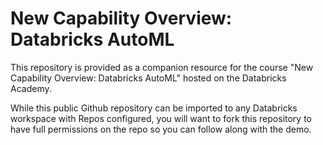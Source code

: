 # New Capability Overview: Databricks AutoML

This repository is provided as a companion resource for the course "New Capability Overview: Databricks AutoML" hosted on the Databricks Academy.

While this public Github repository can be imported to any Databricks workspace with Repos configured, you will want to fork this repository to have full permissions on the repo so you can follow along with the demo.
